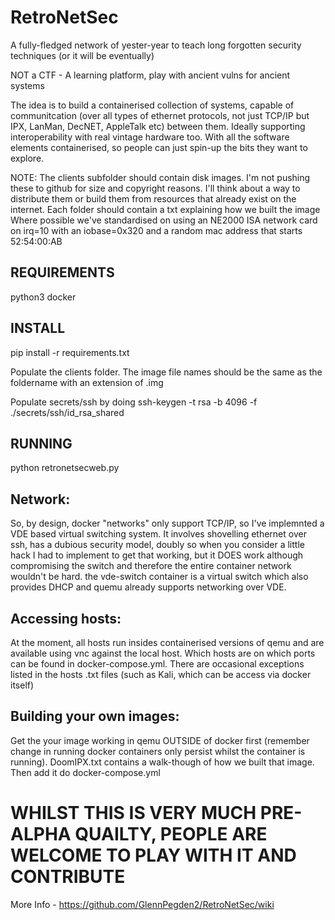 # RetroNetSec
A fully-fledged network of yester-year to teach long forgotten security techniques (or it will be eventually)

NOT a CTF - A learning platform, play with ancient vulns for ancient systems

The idea is to build a containerised collection of systems, capable of communitcation (over all types of ethernet protocols, not just TCP/IP but IPX, LanMan, DecNET, AppleTalk etc) between them. Ideally supporting interoperability with real vintage hardware too. With all the software elements containerised, so people can just spin-up the bits they want to explore.

NOTE: 
   The clients subfolder should contain disk images. I'm not pushing these to github for size and copyright reasons. I'll think about a way to distribute them or build them from resources that already exist on the internet.
   Each folder should contain a txt explaining how we built the image
   Where possible we've standardised on using an NE2000 ISA network card on irq=10 with an iobase=0x320 and a random mac address that starts 52:54:00:AB

## REQUIREMENTS

python3
docker

## INSTALL

pip install -r requirements.txt

Populate the clients folder. The image file names should be the same as the foldername with an extension of .img

Populate secrets/ssh by doing ssh-keygen -t rsa -b 4096 -f ./secrets/ssh/id_rsa_shared

## RUNNING

python retronetsecweb.py


## Network:

So, by design, docker "networks" only support TCP/IP, so I've implemnted a VDE based virtual switching system. It involves shovelling ethernet over ssh, has a dubious security model, doubly so when you consider a little hack I had to implement to get that working, but it DOES work although compromising the switch and therefore the entire container network wouldn't be hard. the vde-switch container is a virtual switch which also provides DHCP and quemu already supports networking over VDE. 

## Accessing hosts:

At the moment, all hosts run insides containerised versions of qemu and are available using vnc against the local host. Which hosts are on which ports can be found in docker-compose.yml. There are occasional exceptions listed in the hosts .txt files (such as Kali, which can be access via docker itself)

## Building your own images:

Get the your image working in qemu OUTSIDE of docker first (remember change in running docker containers only persist whilst the container is running). DoomIPX.txt contains a walk-though of how we built that image. Then add it do docker-compose.yml

# WHILST THIS IS VERY MUCH PRE-ALPHA QUAILTY, PEOPLE ARE WELCOME TO PLAY WITH IT AND CONTRIBUTE

More Info - https://github.com/GlennPegden2/RetroNetSec/wiki 





